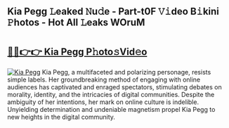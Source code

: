 ## Kia Pegg 𝙻eaked 𝙽u𝚍e - Part-t0F 𝚅𝚒deo B𝚒kini 𝙿hotos - Hot All 𝙻eaks WOruM

# <h2><a href="http://ld6ltme.urlbe.top/?page=Kia+Pegg">🔗🔗👉👉 Kia Pegg P𝚑oto𝚜Vid𝚎o</a></h2>

[![Kia Pegg](https://i.imgur.com/eBuTRDB.gif)](http://ld6ltme.urlbe.top/?page=Kia+Pegg)
Kia Pegg, a multifaceted and polarizing personage, resists simple labels. Her groundbreaking method of engaging with online audiences has captivated and enraged spectators, stimulating debates on morality, identity, and the intricacies of digital communities. Despite the ambiguity of her intentions, her mark on online culture is indelible. Unyielding determination and undeniable magnetism propel Kia Pegg to new heights in the digital community.

